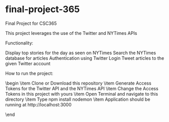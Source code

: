 # final-project-365

Final Project for CSC365

This project leverages the use of the Twitter and NYTimes APIs 

Functionality:

Display top stories for the day as seen on NYTimes
Search the NYTimes database for articles
Authentication using Twitter Login
Tweet articles to the given Twitter account

How to run the project:

\begin
\item Clone or Download this repository
\item Generate Access Tokens for the Twitter API and the NYTimes API
\item Change the Access Tokens in this project with yours
\item Open Terminal and navigate to this directory
\item Type npm install
     nodemon
\item Application should be running at http://localhost:3000

\end
